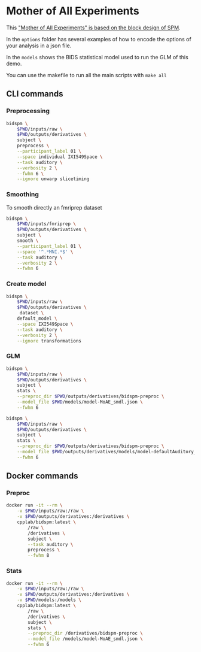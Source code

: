 # Mother of All Experiments

This ["Mother of All Experiments" is based on the block design of SPM](https://www.fil.ion.ucl.ac.uk/spm/docs/tutorials/fmri/block/).

In the `options` folder has several examples of how to encode the options of
your analysis in a json file.

In the `models` shows the BIDS statistical model used to run the GLM of this
demo.

You can use the makefile to run all the main scripts with `make all`

## CLI commands

### Preprocessing

```bash
bidspm \
    $PWD/inputs/raw \
    $PWD/outputs/derivatives \
    subject \
    preprocess \
    --participant_label 01 \
    --space individual IXI549Space \
    --task auditory \
    --verbosity 2 \
    --fwhm 6 \
    --ignore unwarp slicetiming
```

### Smoothing

To smooth directly an fmriprep dataset

```bash
bidspm \
    $PWD/inputs/fmriprep \
    $PWD/outputs/derivatives \
    subject \
    smooth \
    --participant_label 01 \
    --space '^.*MNI.*$' \
    --task auditory \
    --verbosity 2 \
    --fwhm 6
```

### Create model

```bash
bidspm \
    $PWD/inputs/raw \
    $PWD/outputs/derivatives \
     dataset \
    default_model \
    --space IXI549Space \
    --task auditory \
    --verbosity 2 \
    --ignore transformations
```

### GLM

```bash
bidspm \
    $PWD/inputs/raw \
    $PWD/outputs/derivatives \
    subject \
    stats \
    --preproc_dir $PWD/outputs/derivatives/bidspm-preproc \
    --model_file $PWD/models/model-MoAE_smdl.json \
    --fwhm 6
```

```bash
bidspm \
    $PWD/inputs/raw \
    $PWD/outputs/derivatives \
    subject \
    stats \
    --preproc_dir $PWD/outputs/derivatives/bidspm-preproc \
    --model_file $PWD/outputs/derivatives/models/model-defaultAuditory_smdl.json \
    --fwhm 6
```

## Docker commands

### Preproc

```bash
docker run -it --rm \
    -v $PWD/inputs/raw:/raw \
    -v $PWD/outputs/derivatives:/derivatives \
    cpplab/bidspm:latest \
        /raw \
        /derivatives \
        subject \
        --task auditory \
        preprocess \
        --fwhm 8
```

### Stats

```bash
docker run -it --rm \
    -v $PWD/inputs/raw:/raw \
    -v $PWD/outputs/derivatives:/derivatives \
    -v $PWD/models:/models \
    cpplab/bidspm:latest \
        /raw \
        /derivatives \
        subject \
        stats \
        --preproc_dir /derivatives/bidspm-preproc \
        --model_file /models/model-MoAE_smdl.json \
        --fwhm 6
```
